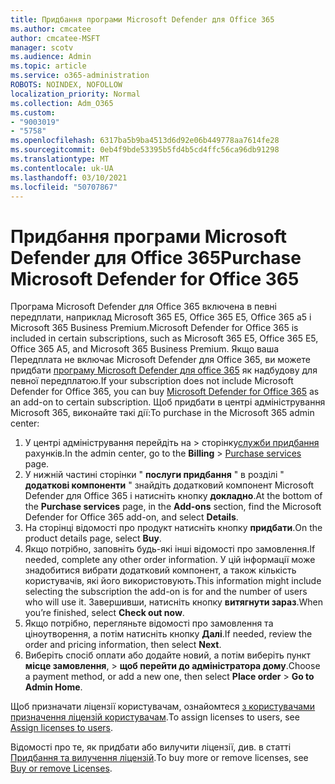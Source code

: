```yaml
---
title: Придбання програми Microsoft Defender для Office 365
ms.author: cmcatee
author: cmcatee-MSFT
manager: scotv
ms.audience: Admin
ms.topic: article
ms.service: o365-administration
ROBOTS: NOINDEX, NOFOLLOW
localization_priority: Normal
ms.collection: Adm_O365
ms.custom:
- "9003019"
- "5758"
ms.openlocfilehash: 6317ba5b9ba4513d6d92e06b449778aa7614fe28
ms.sourcegitcommit: 0eb4f9bde53395b5fd4b5cd4ffc56ca96db91298
ms.translationtype: MT
ms.contentlocale: uk-UA
ms.lasthandoff: 03/10/2021
ms.locfileid: "50707867"
---
```

# <a name="purchase-microsoft-defender-for-office-365"></a><span data-ttu-id="51315-102">Придбання програми Microsoft Defender для Office 365</span><span class="sxs-lookup"><span data-stu-id="51315-102">Purchase Microsoft Defender for Office 365</span></span>

<span data-ttu-id="51315-103">Програма Microsoft Defender для Office 365 включена в певні передплати, наприклад Microsoft 365 E5, Office 365 E5, Office 365 a5 і Microsoft 365 Business Premium.</span><span class="sxs-lookup"><span data-stu-id="51315-103">Microsoft Defender for Office 365 is included in certain subscriptions, such as Microsoft 365 E5, Office 365 E5, Office 365 A5, and Microsoft 365 Business Premium.</span></span> <span data-ttu-id="51315-104">Якщо ваша Передплата не включає Microsoft Defender для Office 365, ви можете придбати [програму Microsoft Defender для office 365](https://docs.microsoft.com/microsoft-365/security/office-365-security/office-365-atp) як надбудову для певної передплатою.</span><span class="sxs-lookup"><span data-stu-id="51315-104">If your subscription does not include Microsoft Defender for Office 365, you can buy [Microsoft Defender for Office 365](https://docs.microsoft.com/microsoft-365/security/office-365-security/office-365-atp) as an add-on to certain subscription.</span></span> <span data-ttu-id="51315-105">Щоб придбати в центрі адміністрування Microsoft 365, виконайте такі дії:</span><span class="sxs-lookup"><span data-stu-id="51315-105">To purchase in the Microsoft 365 admin center:</span></span>

1. <span data-ttu-id="51315-106">У центрі адміністрування перейдіть на   >  сторінку[служби придбання](https://go.microsoft.com/fwlink/p/?linkid=868433) рахунків.</span><span class="sxs-lookup"><span data-stu-id="51315-106">In the admin center, go to the **Billing** > [Purchase services](https://go.microsoft.com/fwlink/p/?linkid=868433) page.</span></span>
2. <span data-ttu-id="51315-107">У нижній частині сторінки " **послуги придбання** " в розділі " **додаткові компоненти** " знайдіть додатковий компонент Microsoft Defender для Office 365 і натисніть кнопку **докладно**.</span><span class="sxs-lookup"><span data-stu-id="51315-107">At the bottom of the **Purchase services** page, in the **Add-ons** section, find the Microsoft Defender for Office 365 add-on, and select **Details**.</span></span>
3. <span data-ttu-id="51315-108">На сторінці відомості про продукт натисніть кнопку **придбати**.</span><span class="sxs-lookup"><span data-stu-id="51315-108">On the product details page, select **Buy**.</span></span>
4. <span data-ttu-id="51315-109">Якщо потрібно, заповніть будь-які інші відомості про замовлення.</span><span class="sxs-lookup"><span data-stu-id="51315-109">If needed, complete any other order information.</span></span> <span data-ttu-id="51315-110">У цій інформації може знадобитися вибрати додатковий компонент, а також кількість користувачів, які його використовують.</span><span class="sxs-lookup"><span data-stu-id="51315-110">This information might include selecting the subscription the add-on is for and the number of users who will use it.</span></span> <span data-ttu-id="51315-111">Завершивши, натисніть кнопку **витягнути зараз**.</span><span class="sxs-lookup"><span data-stu-id="51315-111">When you’re finished, select **Check out now**.</span></span>
5. <span data-ttu-id="51315-112">Якщо потрібно, перегляньте відомості про замовлення та ціноутворення, а потім натисніть кнопку **Далі**.</span><span class="sxs-lookup"><span data-stu-id="51315-112">If needed, review the order and pricing information, then select **Next**.</span></span>
6. <span data-ttu-id="51315-113">Виберіть спосіб оплати або додайте новий, а потім виберіть пункт **місце замовлення**,  >  **щоб перейти до адміністратора дому**.</span><span class="sxs-lookup"><span data-stu-id="51315-113">Choose a payment method, or add a new one, then select **Place order** > **Go to Admin Home**.</span></span>

<span data-ttu-id="51315-114">Щоб призначати ліцензії користувачам, ознайомтеся [з користувачами призначення ліцензій користувачам](https://docs.microsoft.com/microsoft-365/admin/manage/assign-licenses-to-users?view=o365-worldwide).</span><span class="sxs-lookup"><span data-stu-id="51315-114">To assign licenses to users, see [Assign licenses to users](https://docs.microsoft.com/microsoft-365/admin/manage/assign-licenses-to-users?view=o365-worldwide).</span></span>

<span data-ttu-id="51315-115">Відомості про те, як придбати або вилучити ліцензії, див. в статті [Придбання та вилучення ліцензій](https://docs.microsoft.com/microsoft-365/commerce/licenses/buy-licenses#buy-or-remove-licenses-for-your-business-subscription).</span><span class="sxs-lookup"><span data-stu-id="51315-115">To buy more or remove licenses, see [Buy or remove Licenses](https://docs.microsoft.com/microsoft-365/commerce/licenses/buy-licenses#buy-or-remove-licenses-for-your-business-subscription).</span></span>